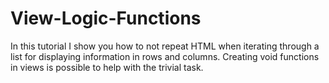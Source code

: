 # View-Logic-Functions
In this tutorial I show you how to not repeat HTML when iterating through a list for displaying information in rows and columns. Creating void functions in views is possible to help with the trivial task.
